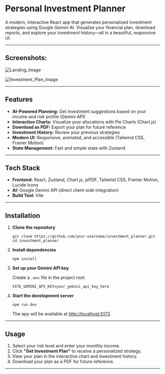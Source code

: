 # Personal Investment Planner 

A modern, interactive React app that generates personalized investment strategies using Google Gemini AI. Visualize your financial plan, download reports, and explore your investment history—all in a beautiful, responsive UI.

---

## Screenshots:
![Landing_Image](https://drive.google.com/uc?export=view&id=1euThDbYJ9iPDxRus9wMAWN1xHiywwZpv)

![Investment_Plan_Image](https://drive.google.com/uc?export=view&id=1r1At2PkJBzgqBI03ISF2VOsLPYQdvVVM)

---

## Features

- **AI-Powered Planning:** Get investment suggestions based on your income and risk profile (Gemini API)
- **Interactive Charts:** Visualize your allocations with Pie Charts (Chart.js)
- **Download as PDF:** Export your plan for future reference
- **Investment History:** Review your previous strategies
- **Modern UI:** Responsive, animated, and accessible (Tailwind CSS, Framer Motion)
- **State Management:** Fast and simple state with Zustand

---

## Tech Stack

- **Frontend:** React, Zustand, Chart.js, jsPDF, Tailwind CSS, Framer Motion, Lucide Icons
- **AI:** Google Gemini API (direct client-side integration)
- **Build Tool:** Vite

---

## Installation

1. **Clone the repository**
    ```
    git clone https://github.com/your-username/investment_planner.git
    cd investment_planner
    ```

2. **Install dependencies**
    ```
    npm install
    ```

3. **Set up your Gemini API key**

    Create a `.env` file in the project root:
    ```
    VITE_GEMINI_API_KEY=your_gemini_api_key_here
    ```

4. **Start the development server**
    ```
    npm run dev
    ```
    The app will be available at [http://localhost:5173](http://localhost:5173).

---

## Usage

1. Select your risk level and enter your monthly income.
2. Click **"Get Investment Plan"** to receive a personalized strategy.
3. View your plan in the interactive chart and investment history.
4. Download your plan as a PDF for future reference.

---



